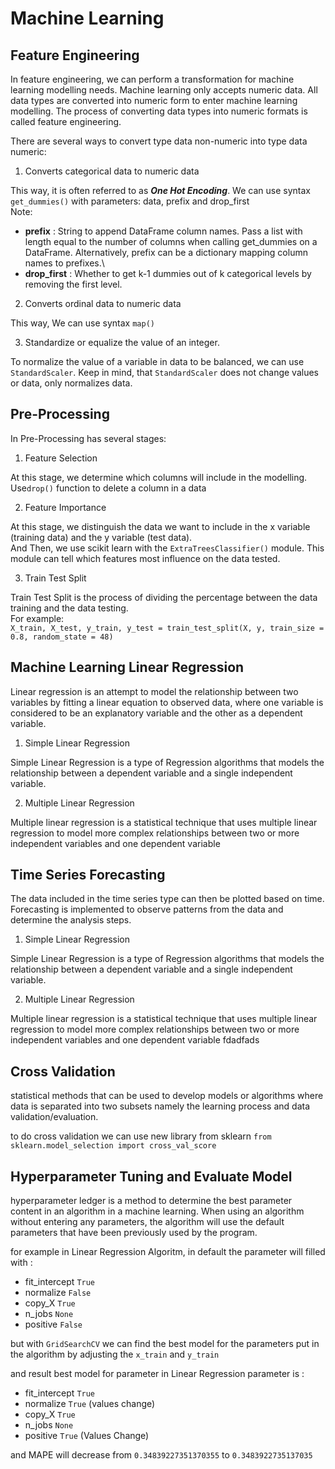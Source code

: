 # Machine Learning

## Feature Engineering

In feature engineering, we can perform a transformation for machine learning modelling needs. Machine learning only accepts numeric data. All data types are converted into numeric form to enter machine learning modelling. The process of converting data types into numeric formats is called feature engineering.

There are several ways to convert type data non-numeric into type data numeric:

1. Converts categorical data to numeric data

This way, it is often referred to as **_One Hot Encoding_**. We can use syntax `get_dummies()` with parameters: data, prefix and drop_first\
Note:
* **prefix** : String to append DataFrame column names. Pass a list with length equal to the number of columns when calling get_dummies on a DataFrame. Alternatively, prefix can be a dictionary mapping column names to prefixes.\
* **drop_first** : Whether to get k-1 dummies out of k categorical levels by removing the first level.

2. Converts ordinal data to numeric data

This way,  We can use syntax `map()` 

3. Standardize or equalize the value of an integer.

To normalize the value of a variable in data to be balanced, we can use `StandardScaler`. Keep in mind, that `StandardScaler` does not change values or data, only normalizes data.

## Pre-Processing

In Pre-Processing has several stages:

1. Feature Selection

At this stage, we determine which columns will include in the modelling.\
Use`drop()` function to delete a column in a data

2. Feature Importance

At this stage, we distinguish the data we want to include in the x variable (training data) and the y variable (test data).\
And Then, we use scikit learn with the `ExtraTreesClassifier()` module. This module can tell which features most influence on the data tested.

3. Train Test Split

Train Test Split is the process of dividing the percentage between the data training and the data testing.\
For example:\
`X_train, X_test, y_train, y_test = train_test_split(X, y, train_size = 0.8, random_state = 48)`

## Machine Learning Linear Regression

Linear regression is an attempt to model the relationship between two variables by fitting a linear equation to observed data, where one variable is considered to be an explanatory variable and the other as a dependent variable.

1. Simple Linear Regression

Simple Linear Regression is a type of Regression algorithms that models the relationship between a dependent variable and a single independent variable.

2. Multiple Linear Regression

Multiple linear regression is a statistical technique that uses multiple linear regression to model more complex relationships between two or more independent variables and one dependent variable

## Time Series Forecasting

The data included in the time series type can then be plotted based on time. Forecasting is implemented to observe patterns from the data and determine the analysis steps.

1. Simple Linear Regression

Simple Linear Regression is a type of Regression algorithms that models the relationship between a dependent variable and a single independent variable.

2. Multiple Linear Regression

Multiple linear regression is a statistical technique that uses multiple linear regression to model more complex relationships between two or more independent variables and one dependent variable fdadfads

## Cross Validation

statistical methods that can be used to develop models or algorithms where data is separated into two subsets namely the learning process and data validation/evaluation.

to do cross validation we can use new library from sklearn 
`from sklearn.model_selection import cross_val_score`

## Hyperparameter Tuning and Evaluate Model

hyperparameter ledger is a method to determine the best parameter content in an algorithm in a machine learning. When using an algorithm without entering any parameters, the algorithm will use the default parameters that have been previously used by the program.

for example in Linear Regression Algoritm, in default the parameter will filled with :
- fit_intercept `True`
- normalize `False`
- copy_X `True`
- n_jobs `None`
- positive `False`

but with `GridSearchCV` we can find the best model for the parameters put in the algorithm by adjusting the `x_train` and `y_train`

and result best model for parameter in Linear Regression parameter is :
- fit_intercept `True`
- normalize `True` (values change)
- copy_X `True`
- n_jobs `None`
- positive `True` (Values Change)


and MAPE will decrease from `0.34839227351370355` to `0.3483922735137035`

